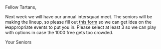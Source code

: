 Fellow Tartans,

Next week we will have our annual intersquad meet. The seniors will be making the lineup, so please fill out [this form](https://goo.gl/forms/dvuYtZcmDHeI0Hu12) so we can get idea on the ~~in~~appropriate events to put you in. Please select at least 3 so we can play with options in case the 1000 free gets too crowded.

Your Seniors
